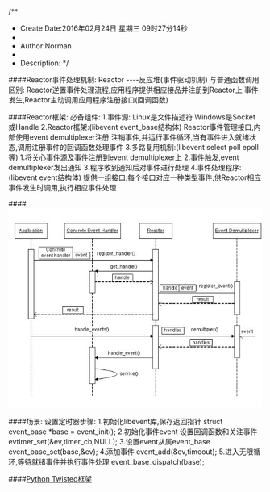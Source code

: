 /**
* Create Date:2016年02月24日 星期三 09时27分14秒
* 
* Author:Norman
* 
* Description: 
*/

####Reactor事件处理机制:
    Reactor ----反应堆(事件驱动机制)
    与普通函数调用区别:
        Reactor逆置事件处理流程,应用程序提供相应接品并注册到Reactor上
        事件发生,Reactor主动调用应用程序注册接口(回调函数)

####Reactor框架:
    必备组件:
        1.事件源:
            Linux是文件描述符
            Windows是Socket或Handle
        2.Reactor框架:(libevent event_base结构体)
            Reactor事件管理接口,内部使用event demultiplexer注册 注销事件,并运行事件循环,当有事件进入就绪状态,调用注册事件的回调函数处理事件
        3.多路复用机制:(libevent select poll epoll等)
            1.将关心事件源及事件注册到event demultiplexer上
            2.事件触发,event demultiplexer发出通知
            3.程序收到通知后对事件进行处理
        4.事件处理程序:(libevent event结构体)
            提供一组接口,每个接口对应一种类型事件,供Reactor相应事件发生时调用,执行相应事件处理

####![Reactor事件处理流程图](./Reactor.JPG)

####场景:
    设置定时器步骤:
        1.初始化libevent库,保存返回指针
          struct event_base *base = event_init();
        2.初始化事件event 设置回调函数和关注事件
          evtimer_set(&ev,timer_cb,NULL);
        3.设置event从属event_base
          event_base_set(base,&ev);
        4.添加事件
          event_add(&ev,timeout);
        5.进入无限循环,等待就绪事件并执行事件处理
          event_base_dispatch(base);


####[Python Twisted框架](./Twisted/)
